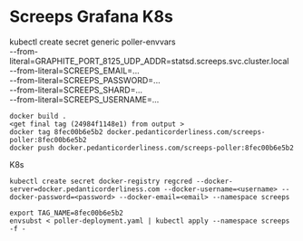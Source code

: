 # Screeps Grafana K8s

kubectl create secret generic poller-envvars \
  --from-literal=GRAPHITE_PORT_8125_UDP_ADDR=statsd.screeps.svc.cluster.local \
  --from-literal=SCREEPS_EMAIL=... \
  --from-literal=SCREEPS_PASSWORD=... \
  --from-literal=SCREEPS_SHARD=... \
  --from-literal=SCREEPS_USERNAME=...

```
docker build .
<get final tag (24984f1148e1) from output >
docker tag 8fec00b6e5b2 docker.pedanticorderliness.com/screeps-poller:8fec00b6e5b2
docker push docker.pedanticorderliness.com/screeps-poller:8fec00b6e5b2
```

K8s

```
kubectl create secret docker-registry regcred --docker-server=docker.pedanticorderliness.com --docker-username=<username> --docker-password=<password> --docker-email=<email> --namespace screeps
```

```
export TAG_NAME=8fec00b6e5b2
envsubst < poller-deployment.yaml | kubectl apply --namespace screeps -f - 
```

